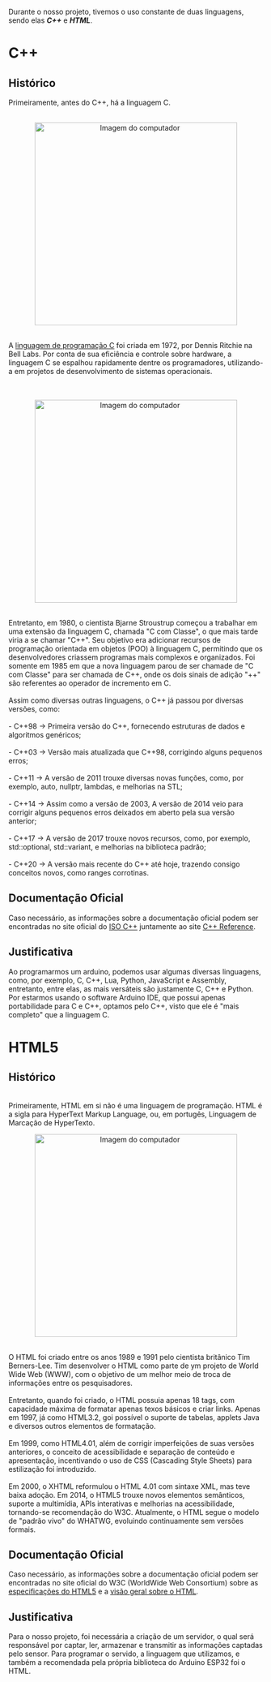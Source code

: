 Durante o nosso projeto, tivemos o uso constante de duas linguagens, sendo elas ***C++*** e ***HTML***. 

<h1>C++</h1>
<h2>Histórico</h2>
Primeiramente, antes do C++, há a linguagem C.
<br></br>
<p align="center">
    <img src="https://github.com/user-attachments/assets/b11513f9-0b0b-485c-873b-94a660017970" alt="Imagem do computador" width="400" />
</p>
<br>A <a href="https://www.bell-labs.com/usr/dmr/www/chistPT.html">linguagem de programação C</a> foi criada em 1972, por Dennis Ritchie na Bell Labs. Por conta de sua eficiência e controle sobre hardware, a linguagem C se espalhou rapidamente dentre os programadores, utilizando-a em projetos de desenvolvimento de sistemas operacionais.</br>
<br></br>
<p align="center">
    <img src="https://github.com/user-attachments/assets/8c1558dc-fe52-45ef-9cdd-8d9c0b912f1c" alt="Imagem do computador" width="400" />
</p>
<br>Entretanto, em 1980, o cientista Bjarne Stroustrup começou a trabalhar em uma extensão da linguagem C, chamada "C com Classe", o que mais tarde viria a se chamar "C++". Seu objetivo era adicionar recursos de programação orientada em objetos (POO) à linguagem C, permitindo que os desenvolvedores criassem programas mais complexos e organizados. Foi somente em 1985 em que a nova linguagem parou de ser chamade de "C com Classe" para ser chamada de C++, onde os dois sinais de adição "++" são referentes ao operador de incremento em C.</br>
<br>Assim como diversas outras linguagens, o C++ já passou por diversas versões, como:</br>
<br>- C++98 -> Primeira versão do C++, fornecendo estruturas de dados e algoritmos genéricos;</br>
<br>- C++03 -> Versão mais atualizada que C++98, corrigindo alguns pequenos erros;</br>
<br>- C++11 -> A versão de 2011 trouxe diversas novas funções, como, por exemplo, auto, nullptr, lambdas, e melhorias na STL;</br>
<br>- C++14 -> Assim como a versão de 2003, A versão de 2014 veio para corrigir alguns pequenos erros deixados em aberto pela sua versão anterior;</br>
<br>- C++17 -> A versão de 2017 trouxe novos recursos, como, por exemplo, std::optional, std::variant, e melhorias na biblioteca padrão;</br>
<br>- C++20 -> A versão mais recente do C++ até hoje, trazendo consigo conceitos novos, como ranges corrotinas.</br>

<h2>Documentação Oficial</h2>
Caso necessário, as informações sobre a documentação oficial podem ser encontradas no site oficial do <a href="https://isocpp.org/wiki/faq">ISO C++</a> juntamente ao site <a href="https://isocpp.org">C++ Reference</a>.

<h2>Justificativa</h2>
Ao programarmos um arduino, podemos usar algumas diversas linguagens, como, por exemplo, C, C++, Lua, Python, JavaScript e Assembly, entretanto, entre elas, as mais versáteis são justamente C, C++ e Python. Por estarmos usando o software Arduino IDE, que possui apenas portabilidade para C e C++, optamos pelo C++, visto que ele é "mais completo" que a linguagem C.

<h1>HTML5</h1>
<h2>Histórico</h2>
<br>Primeiramente, HTML em si não é uma linguagem de programação. HTML é a sigla para HyperText Markup Language, ou, em portugês, Linguagem de Marcação de HyperTexto.</br>
<p align="center">
    <img src="https://github.com/user-attachments/assets/83b58bdc-4d7a-4a75-916f-96ec6ac9c9fc" alt="Imagem do computador" width="400" />
</p>
<br>O HTML foi criado entre os anos 1989 e 1991 pelo cientista britânico Tim Berners-Lee. Tim desenvolver o HTML como parte de ym projeto de World Wide Web (WWW), com o objetivo de um melhor meio de troca de informações entre os pesquisadores.</br>
<br>Entretanto, quando foi criado, o HTML possuia apenas 18 tags, com capacidade máxima de formatar apenas texos básicos e criar links. Apenas em 1997, já como HTML3.2, goi possível o suporte de tabelas, applets Java e diversos outros elementos de formatação.</br>
<br>Em 1999, como HTML4.01, além de corrigir imperfeições de suas versões anteriores, o conceito de acessibilidade e separação de conteúdo e apresentação, incentivando o uso de CSS (Cascading Style Sheets) para estilização foi introduzido.</br>
<br>Em 2000, o XHTML reformulou o HTML 4.01 com sintaxe XML, mas teve baixa adoção. Em 2014, o HTML5 trouxe novos elementos semânticos, suporte a multimídia, APIs interativas e melhorias na acessibilidade, tornando-se recomendação do W3C. Atualmente, o HTML segue o modelo de "padrão vivo" do WHATWG, evoluindo continuamente sem versões formais.</br>

<h2>Documentação Oficial</h2>
Caso necessário, as informações sobre a documentação oficial podem ser encontradas no site oficial do  W3C (WorldWide Web Consortium) sobre as <a href="https://html.spec.whatwg.org/multipage/">especificações do HTML5</a> e a <a href="https://www.w3.org/html/">visão geral sobre o HTML</a>.

<h2>Justificativa</h2>
Para o nosso projeto, foi necessária a criação de um servidor, o qual será responsável por captar, ler, armazenar e transmitir as informações captadas pelo sensor. Para programar o servido, a linguagem que utilizamos, e também a recomendada pela própria biblioteca do Arduino ESP32 foi o HTML.
